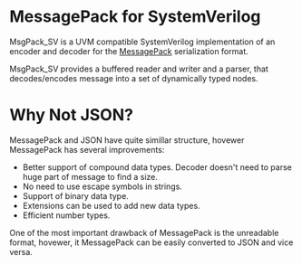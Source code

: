 # MessagePack for SystemVerilog

MsgPack_SV is a UVM compatible SystemVerilog implementation of an encoder and decoder for the [MessagePack](https://msgpack.org) serialization format.

MsgPack_SV provides a buffered reader and writer and a parser, that decodes/encodes message into a set of dynamically typed nodes.

# Why Not JSON?

MessagePack and JSON have quite simillar structure, hovewer MessagePack has several improvements:

 * Better support of compound data types. Decoder doesn't need to parse huge part of message to find a size.
 * No need to use escape symbols in strings.
 * Support of binary data type.
 * Extensions can be used to add new data types.
 * Efficient number types.

One of the most important drawback of MessagePack is the unreadable format, hovewer, it MessagePack can be easily converted to JSON and vice versa.
